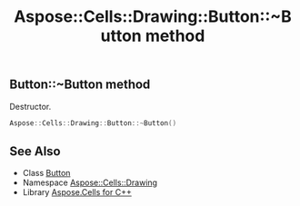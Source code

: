 ﻿---
title: Aspose::Cells::Drawing::Button::~Button method
linktitle: ~Button
second_title: Aspose.Cells for C++ API Reference
description: 'Aspose::Cells::Drawing::Button::~Button method. Destructor in C++.'
type: docs
weight: 200
url: /cpp/aspose.cells.drawing/button/~button/
---
## Button::~Button method


Destructor.

```cpp
Aspose::Cells::Drawing::Button::~Button()
```

## See Also

* Class [Button](../)
* Namespace [Aspose::Cells::Drawing](../../)
* Library [Aspose.Cells for C++](../../../)
